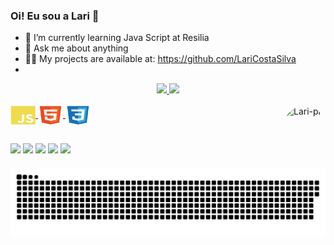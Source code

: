 ### Oi! Eu sou a Lari 👋

- 🌱 I’m currently learning Java Script at Resilia
- 💬 Ask me about anything
- 👩‍💻 My projects are available at: https://github.com/LariCostaSilva
- 
<div align="center">
  <a href="https://github.com/LariCostaSilva">
  <img height="170em" src="https://github-readme-stats.vercel.app/api?username=LariCostaSilva&show_icons=true&theme=dracula&include_all_commits=true&count_private=true"/>
  <img height="170em" src="https://github-readme-stats.vercel.app/api/top-langs/?username=LariCostaSilva&layout=compact&langs_count=7&theme=dracula"/>
</div>  
<div style="display: inline_block"><br>
  <img align="center" alt="Lari-Js" height="30" width="40" src="https://raw.githubusercontent.com/devicons/devicon/master/icons/javascript/javascript-plain.svg">
  <img align="center" alt="Lari-HTML" height="30" width="40" src="https://raw.githubusercontent.com/devicons/devicon/master/icons/html5/html5-original.svg">
  <img align="center" alt="Lari-CSS" height="30" width="40" src="https://raw.githubusercontent.com/devicons/devicon/master/icons/css3/css3-original.svg">
  <img align="right" alt="Lari-pic" height="100" style="border-radius:50px;" src="https://media.giphy.com/media/fw1im4D3MOLJnqm8TZ/giphy.gif">
</div>

  ##
 
<div> 
  <a href="https://www.instagram.com/a.laricosta/" target="_blank"><img src="https://img.shields.io/badge/-Instagram-%23E4405F?style=for-the-badge&logo=instagram&logoColor=white" target="_blank"></a>
  <a href = "mailto:larissa.costaesilva93@gmail.com"><img src="https://img.shields.io/badge/-Gmail-%23333?style=for-the-badge&logo=gmail&logoColor=white" target="_blank"></a>
  <a href="https://www.linkedin.com/in/larissa-silva-773228100/" target="_blank"><img src="https://img.shields.io/badge/-LinkedIn-%230077B5?style=for-the-badge&logo=linkedin&logoColor=white" target="_blank"></a> 
 <a href="https://discord.com/channels/786033995464704042" target="_blank"><img src="https://img.shields.io/badge/Discord-7289DA?style=for-the-badge&logo=discord&logoColor=white" target="_blank"></a> 
 <a href="https://api.whatsapp.com/send?phone=5511946532325&text=Oi%20Lari%2C%20te%20achei%20no%20Git%20Hub!" target="_blank"><img src="https://img.shields.io/badge/WhatsApp-25D366?style=for-the-badge&logo=whatsapp&logoColor=white" target="_blank"></a> 
 
  ![Snake animation](https://github.com/LariCostaSilva/LariCostaSilva/blob/output/github-contribution-grid-snake.svg)
 
</div>
